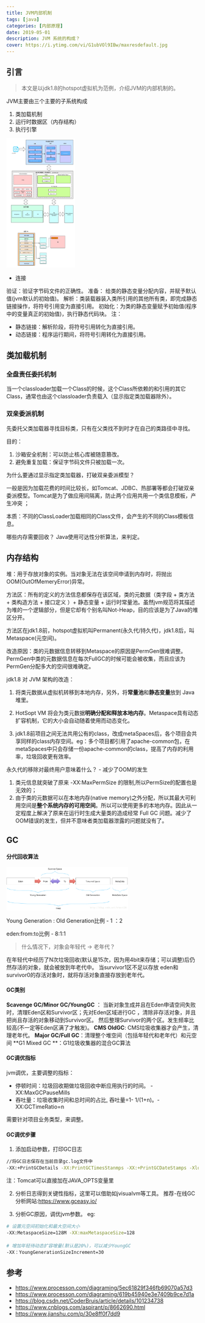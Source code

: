 ```yaml
---
title: JVM内部机制
tags: [java]   
categories: [内部原理]
date: 2019-05-01
description: JVM 系统的构成？
cover: https://i.ytimg.com/vi/G1ubVOl9IBw/maxresdefault.jpg
---
```


## 引言
> 本文是以jdk1.8的hotspot虚拟机为范例，介绍JVM的内部机制的。

JVM主要由三个主要的子系统构成
1. 类加载机制
2. 运行时数据区（内存结构）
3. 执行引擎
<img src="JVM内部机制/83E91473-6B07-4C0A-A8E0-1A27BBDC0237.png" alt="img" style="zoom:33%;" />

- 连接

验证：验证字节码文件的正确性。
准备： 给类的静态变量分配内容，并赋予默认值(jvm默认的初始值)。
解析：类装载器装入类所引用的其他所有类，即完成静态链接操作，将符号引用变为直接引用。
初始化：为类的静态变量赋予初始值(程序中的变量真正的初始值)，执行静态代码块。
注：
- 静态链接：解析阶段，将符号引用转化为直接引用。
- 动态链接：程序运行期间，将符号引用转化为直接引用。

## 类加载机制

### 全盘责任委托机制

当一个classloader加载一个Class的时候，这个Class所依赖的和引用的其它Class，通常也由这个classloader负责载入（显示指定类加载器除外）。

### 双亲委派机制

先委托父类加载器寻找目标类，只有在父类找不到时才在自己的类路径中寻找。

目的：
1. 沙箱安全机制：可以防止核心库被随意篡改。
2. 避免重复加载：保证字节码文件只被加载一次。
 
为什么要通过显示指定类加载器，打破双亲委派模型？

一般是因为加载花费的时间比较长，如Tomcat、JDBC、热部署等都会打破双亲委派模型。Tomcat是为了做应用间隔离，防止两个应用共用一个类信息模板，产生冲突 ；

本质：不同的ClassLoader加载相同的Class文件，会产生的不同的Class模板信息。

哪些内存需要回收？
Java使用可达性分析算法，来判定。

## 内存结构

堆：用于存放对象的实例。当对象无法在该空间申请到内存时，将抛出OOM(OutOfMemeryError)异常。

方法区：所有的定义的方法信息都保存在该区域，类的元数据（类字段 + 类方法 + 类构造方法 + 接口定义 ）+ 静态变量 + 运行时常量池。虽然jvm规范将其描述为堆的一个逻辑部分，但是它却有个别名叫Not-Heap，目的应该是为了Java的堆区分开。



方法区在jdk1.8前，hotspot虚拟机叫Permanent(永久代/持久代)，jdk1.8后，叫Metaspace(元空间)。 

改造原因：类的元数据信息转移到Metaspace的原因是PermGen很难调整。PermGen中类的元数据信息在每次FullGC的时候可能会被收集，而且应该为PermGen分配多大的空间很难确定。

jdk1.8 对 JVM 架构的改造：

1. 将类元数据从虚拟机转移到本地内存，另外，将**常量池**和**静态变量**放到 Java 堆里。 
2. HotSopt VM 将会为类元数据**明确分配和释放本地内存**。Metaspace具有动态扩容机制，它的大小会自动随着使用而动态变化。

3. jdk1.8前项目之间无法共用公有的class，改成metaSpaces后，各个项目会共享同样的class内存空间。eg：多个项目都引用了apache-common包，在metaSpaces中只会存储一份apache-common的class，提高了内存的利用率，垃圾回收更有效率。  

永久代的移除对最终用户意味着什么？ - 减少了OOM的发生
1. 类元信息就突破了原来 -XX:MaxPermSize 的限制,所以PermSize的配置也是无效的；
2. 由于类的元数据可以在本地内存(native memory)之外分配，所以其最大可利用空间是**整个系统内存的可用空间**。所以可以使用更多的本地内存。因此从一定程度上解决了原来在运行时生成大量类的造成经常 Full GC 问题。减少了OOM错误的发生，但并不意味者类加载器泄露的问题就没有了。

## GC

#### 分代回收算法
<img src="JVM内部机制/B6892837-D544-4121-941A-4915AEAB0D31.png" alt="img" style="zoom:33%;" />

Young Generation : Old Generation比例 - 1 ：2

eden:from:to比例 - 8:1:1

>  什么情况下，对象会年轻代 -> 老年代？

在年轻代中经历了N次垃圾回收(默认是15次，因为用4bit来存储；可以调整)后仍然存活的对象，就会被放到年老代中。
 当survivor1区不足以存放 eden和survivor0的存活对象时，就将存活对象直接存放到老年代。

#### GC类别
**Scavenge GC/Minor GC/YoungGC** ： 当新对象生成并且在Eden申请空间失败时，清理Eden区和Survivor区；先对Eden区域进行GC ，清除非存活对象，并且把尚且存活的对象移动到Survivor区。 然后整理Survivor的两个区。发生频率比较高(不一定等Eden区满了才触发)。
**CMS OldGC**: CMS垃圾收集器才会产生，清理老年代。
**Major GC/Full GC**：清理整个堆空间（包括年轻代和老年代）和元空间
**G1 Mixed GC **：G1垃圾收集器的混合GC算法


#### GC调优指标 

jvm调优，主要调整的指标：

- 停顿时间：垃圾回收期做垃圾回收中断应用执行的时间。 -XX:MaxGCPauseMills
- 吞吐量：垃圾收集时间和总时间的占比,  吞吐量=1-  1/(1+n)。-XX:GCTimeRatio=n

需要针对项目业务类型，来调整。



#### GC调优步骤 
1. 添加启动参数，打印GC日志
``` bash
//将GC日志保存在当前目录gc.log文件中
-XX:+PrintGCDetails -XX:PrintGCTimesStanmps -XX:+PrintGCDateStamps -Xloggc:./gc.log
```
注：Tomcat可以直接加在JAVA_OPTS变量里

2. 分析日志得到关键性指标，这里可以借助如jvisualvm等工具。 推荐-在线GC分析网站:https://www.gceasy.io/

3. 分析GC原因，调优jvm参数。 eg:
``` bash
# 设置元空间初始化和最大空间大小
-XX:MetaspaceSize=128M -XX:maxMetaspaceSize=128

# 增加年轻待动态扩容增量(默认是20%)，可以减少YoungGC
-XX：YoungGenerationSizeIncrement=30
```

## 参考
- https://www.processon.com/diagraming/5ec61829f346fb69070a57d3
- https://www.processon.com/diagraming/619b45940e3e7409b9ce7d1a
- https://blog.csdn.net/CoderBruis/article/details/101234738
- https://www.cnblogs.com/aspirant/p/8662690.html
- https://www.jianshu.com/p/30e8ff0f7dd9



